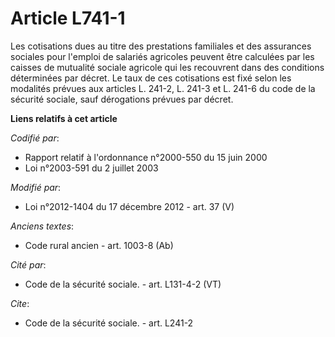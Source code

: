 # Article L741-1

Les cotisations dues au titre des prestations familiales et des assurances sociales pour l'emploi de salariés agricoles
peuvent être calculées par les caisses de mutualité sociale agricole qui les recouvrent dans des conditions déterminées par
décret. Le taux de ces cotisations est fixé selon les modalités prévues aux articles L. 241-2, L. 241-3 et L. 241-6 du code
de la sécurité sociale, sauf dérogations prévues par décret.

**Liens relatifs à cet article**

_Codifié par_:

  - Rapport relatif à l'ordonnance n°2000-550 du 15 juin 2000
  - Loi n°2003-591 du 2 juillet 2003

_Modifié par_:

  - Loi n°2012-1404 du 17 décembre 2012 - art. 37 (V)

_Anciens textes_:

  - Code rural ancien - art. 1003-8 (Ab)

_Cité par_:

  - Code de la sécurité sociale. - art. L131-4-2 (VT)

_Cite_:

  - Code de la sécurité sociale. - art. L241-2
